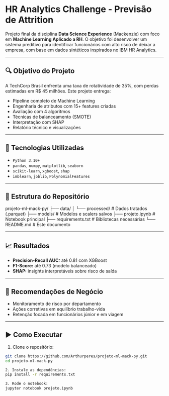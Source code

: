 # HR Analytics Challenge - Previsão de Attrition

Projeto final da disciplina **Data Science Experience** (Mackenzie) com foco em **Machine Learning Aplicado a RH**. O objetivo foi desenvolver um sistema preditivo para identificar funcionários com alto risco de deixar a empresa, com base em dados sintéticos inspirados no IBM HR Analytics.

---

## 🔍 Objetivo do Projeto

A TechCorp Brasil enfrenta uma taxa de rotatividade de 35%, com perdas estimadas em R$ 45 milhões. Este projeto entrega:

- Pipeline completo de Machine Learning
- Engenharia de atributos com 15+ features criadas
- Avaliação com 4 algoritmos
- Técnicas de balanceamento (SMOTE)
- Interpretação com SHAP
- Relatório técnico e visualizações

---

## 🧠 Tecnologias Utilizadas

- `Python 3.10+`
- `pandas`, `numpy`, `matplotlib`, `seaborn`
- `scikit-learn`, `xgboost`, `shap`
- `imblearn`, `joblib`, `PolynomialFeatures`

---

## 📁 Estrutura do Repositório
projeto-ml-mack-py/
├── data/
│ └── processed/ # Dados tratados (.parquet)
├── models/ # Modelos e scalers salvos
├── projeto.ipynb # Notebook principal
├── requirements.txt # Bibliotecas necessárias
└── README.md # Este documento

---

## 📈 Resultados

- **Precision-Recall AUC:** até 0.81 com XGBoost
- **F1-Score:** até 0.73 (modelo balanceado)
- **SHAP:** insights interpretáveis sobre risco de saída

---

## 📌 Recomendações de Negócio

- Monitoramento de risco por departamento
- Ações corretivas em equilíbrio trabalho-vida
- Retenção focada em funcionários júnior e em viagem

---

## ▶️ Como Executar

1. Clone o repositório:
```bash
git clone https://github.com/Arthurperes/projeto-ml-mack-py.git
cd projeto-ml-mack-py

2. Instale as dependências:
pip install -r requirements.txt

3. Rode o notebook:
jupyter notebook projeto.ipynb
